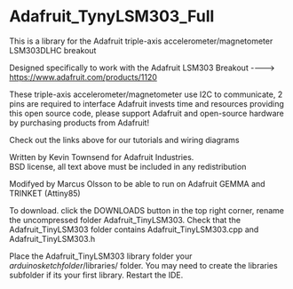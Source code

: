 Adafruit_TynyLSM303_Full
===============

This is a library for the Adafruit triple-axis accelerometer/magnetometer LSM303DLHC breakout

Designed specifically to work with the Adafruit LSM303 Breakout 
  ----> https://www.adafruit.com/products/1120

These triple-axis accelerometer/magnetometer use I2C to communicate, 2 pins are required to interface
Adafruit invests time and resources providing this open source code, 
please support Adafruit and open-source hardware by purchasing 
products from Adafruit!

Check out the links above for our tutorials and wiring diagrams 

Written by Kevin Townsend for Adafruit Industries.  
BSD license, all text above must be included in any redistribution

Modifyed by Marcus Olsson to be able to run on Adafruit GEMMA and TRINKET (Attiny85)

To download. click the DOWNLOADS button in the top right corner, rename the uncompressed folder Adafruit_TinyLSM303. Check that the Adafruit_TinyLSM303 folder contains Adafruit_TinyLSM303.cpp and Adafruit_TinyLSM303.h

Place the Adafruit_TinyLSM303 library folder your *arduinosketchfolder*/libraries/ folder. You may need to create the libraries subfolder if its your first library. Restart the IDE.
